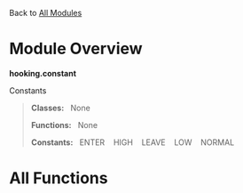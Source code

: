 Back to [All Modules](https://github.com/pyrustic/hooking/blob/master/docs/modules/README.md#readme)

# Module Overview

**hooking.constant**
 
Constants

> **Classes:** &nbsp; None
>
> **Functions:** &nbsp; None
>
> **Constants:** &nbsp; ENTER &nbsp;&nbsp; HIGH &nbsp;&nbsp; LEAVE &nbsp;&nbsp; LOW &nbsp;&nbsp; NORMAL

# All Functions



